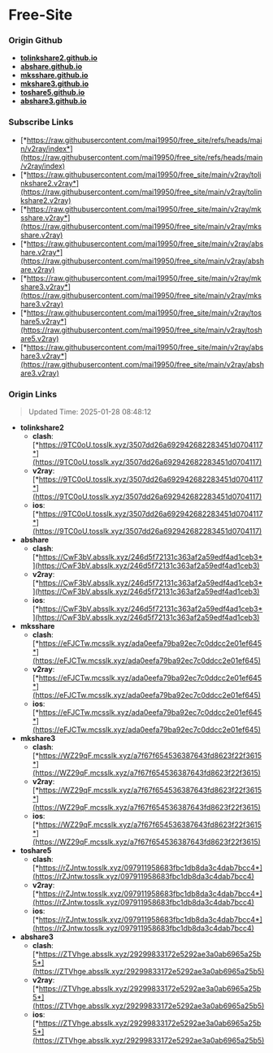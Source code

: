 # Free-Site

### Origin Github

- [**tolinkshare2.github.io**](https://github.com/tolinkshare2/tolinkshare2.github.io)
- [**abshare.github.io**](https://github.com/abshare/abshare.github.io)
- [**mksshare.github.io**](https://github.com/mksshare/mksshare.github.io)
- [**mkshare3.github.io**](https://github.com/mkshare3/mkshare3.github.io)
- [**toshare5.github.io**](https://github.com/toshare5/toshare5.github.io)
- [**abshare3.github.io**](https://github.com/abshare3/abshare3.github.io)

### Subscribe Links

- [*https://raw.githubusercontent.com/mai19950/free_site/refs/heads/main/v2ray/index*](https://raw.githubusercontent.com/mai19950/free_site/refs/heads/main/v2ray/index)
- [*https://raw.githubusercontent.com/mai19950/free_site/main/v2ray/tolinkshare2.v2ray*](https://raw.githubusercontent.com/mai19950/free_site/main/v2ray/tolinkshare2.v2ray)
- [*https://raw.githubusercontent.com/mai19950/free_site/main/v2ray/mksshare.v2ray*](https://raw.githubusercontent.com/mai19950/free_site/main/v2ray/mksshare.v2ray)
- [*https://raw.githubusercontent.com/mai19950/free_site/main/v2ray/abshare.v2ray*](https://raw.githubusercontent.com/mai19950/free_site/main/v2ray/abshare.v2ray)
- [*https://raw.githubusercontent.com/mai19950/free_site/main/v2ray/mkshare3.v2ray*](https://raw.githubusercontent.com/mai19950/free_site/main/v2ray/mkshare3.v2ray)
- [*https://raw.githubusercontent.com/mai19950/free_site/main/v2ray/toshare5.v2ray*](https://raw.githubusercontent.com/mai19950/free_site/main/v2ray/toshare5.v2ray)
- [*https://raw.githubusercontent.com/mai19950/free_site/main/v2ray/abshare3.v2ray*](https://raw.githubusercontent.com/mai19950/free_site/main/v2ray/abshare3.v2ray)

### Origin Links

> Updated Time: 2025-01-28 08:48:12

- **tolinkshare2**
  - **clash**: [*https://9TC0oU.tosslk.xyz/3507dd26a692942682283451d0704117*](https://9TC0oU.tosslk.xyz/3507dd26a692942682283451d0704117)
  - **v2ray**: [*https://9TC0oU.tosslk.xyz/3507dd26a692942682283451d0704117*](https://9TC0oU.tosslk.xyz/3507dd26a692942682283451d0704117)
  - **ios**: [*https://9TC0oU.tosslk.xyz/3507dd26a692942682283451d0704117*](https://9TC0oU.tosslk.xyz/3507dd26a692942682283451d0704117)
- **abshare**
  - **clash**: [*https://CwF3bV.absslk.xyz/246d5f72131c363af2a59edf4ad1ceb3*](https://CwF3bV.absslk.xyz/246d5f72131c363af2a59edf4ad1ceb3)
  - **v2ray**: [*https://CwF3bV.absslk.xyz/246d5f72131c363af2a59edf4ad1ceb3*](https://CwF3bV.absslk.xyz/246d5f72131c363af2a59edf4ad1ceb3)
  - **ios**: [*https://CwF3bV.absslk.xyz/246d5f72131c363af2a59edf4ad1ceb3*](https://CwF3bV.absslk.xyz/246d5f72131c363af2a59edf4ad1ceb3)
- **mksshare**
  - **clash**: [*https://eFJCTw.mcsslk.xyz/ada0eefa79ba92ec7c0ddcc2e01ef645*](https://eFJCTw.mcsslk.xyz/ada0eefa79ba92ec7c0ddcc2e01ef645)
  - **v2ray**: [*https://eFJCTw.mcsslk.xyz/ada0eefa79ba92ec7c0ddcc2e01ef645*](https://eFJCTw.mcsslk.xyz/ada0eefa79ba92ec7c0ddcc2e01ef645)
  - **ios**: [*https://eFJCTw.mcsslk.xyz/ada0eefa79ba92ec7c0ddcc2e01ef645*](https://eFJCTw.mcsslk.xyz/ada0eefa79ba92ec7c0ddcc2e01ef645)
- **mkshare3**
  - **clash**: [*https://WZ29qF.mcsslk.xyz/a7f67f654536387643fd8623f22f3615*](https://WZ29qF.mcsslk.xyz/a7f67f654536387643fd8623f22f3615)
  - **v2ray**: [*https://WZ29qF.mcsslk.xyz/a7f67f654536387643fd8623f22f3615*](https://WZ29qF.mcsslk.xyz/a7f67f654536387643fd8623f22f3615)
  - **ios**: [*https://WZ29qF.mcsslk.xyz/a7f67f654536387643fd8623f22f3615*](https://WZ29qF.mcsslk.xyz/a7f67f654536387643fd8623f22f3615)
- **toshare5**
  - **clash**: [*https://rZJntw.tosslk.xyz/097911958683fbc1db8da3c4dab7bcc4*](https://rZJntw.tosslk.xyz/097911958683fbc1db8da3c4dab7bcc4)
  - **v2ray**: [*https://rZJntw.tosslk.xyz/097911958683fbc1db8da3c4dab7bcc4*](https://rZJntw.tosslk.xyz/097911958683fbc1db8da3c4dab7bcc4)
  - **ios**: [*https://rZJntw.tosslk.xyz/097911958683fbc1db8da3c4dab7bcc4*](https://rZJntw.tosslk.xyz/097911958683fbc1db8da3c4dab7bcc4)
- **abshare3**
  - **clash**: [*https://ZTVhge.absslk.xyz/29299833172e5292ae3a0ab6965a25b5*](https://ZTVhge.absslk.xyz/29299833172e5292ae3a0ab6965a25b5)
  - **v2ray**: [*https://ZTVhge.absslk.xyz/29299833172e5292ae3a0ab6965a25b5*](https://ZTVhge.absslk.xyz/29299833172e5292ae3a0ab6965a25b5)
  - **ios**: [*https://ZTVhge.absslk.xyz/29299833172e5292ae3a0ab6965a25b5*](https://ZTVhge.absslk.xyz/29299833172e5292ae3a0ab6965a25b5)
